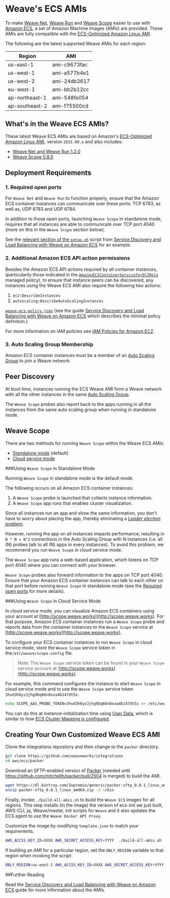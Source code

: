 <!--- Do not change the title, otherwise links to
https://github.com/weaveworks/integrations/tree/master/aws/ecs#weaves-ecs-amis
will break -->
# Weave's ECS AMIs

To make [Weave Net](http://weave.works/net), [Weave Run](http://weave.works/run)
and [Weave Scope](http://weave.works/scope) easier to use with
[Amazon ECS](http://docs.aws.amazon.com/AmazonECS/latest/developerguide/Welcome.html),
a set of Amazon Machine Images (AMIs) are provided. These AMIs are fully
compatible with the
[ECS-Optimized Amazon Linux AMI](https://aws.amazon.com/marketplace/pp/B00U6QTYI2).

The following are the latest supported Weave AMIs for each region:

<!--- This table is machine-parsed by
https://github.com/weaveworks/guides/blob/master/aws-ecs/setup.sh, please do
not remove it and respect the format! -->

| Region         | AMI          |
|----------------|--------------|
| us-east-1      | ami-c9673fac |
| us-west-1      | ami-a577b4e1 |
| us-west-2      | ami-24db3617 |
| eu-west-1      | ami-bb2b12cc |
| ap-northeast-1 | ami-548fe054 |
| ap-southeast-2 | ami-f75500cd |

## What's in the Weave ECS AMIs?

These latest Weave ECS AMIs are based on Amazon's
[ECS-Optimized Amazon Linux AMI](https://aws.amazon.com/marketplace/pp/B00U6QTYI2),
version `2015.09.a` and also includes:

* [Weave Net and Weave Run 1.2.0](https://github.com/weaveworks/weave/blob/master/CHANGELOG.md#release-120)
* [Weave Scope 0.8.0](https://github.com/weaveworks/scope/blob/master/CHANGELOG.md#release-080)


## Deployment Requirements

### 1. Required open ports

For `Weave Net` and `Weave Run` to function properly, ensure that the Amazon ECS
container instances can communicate over these ports: TCP 6783, as well as, UDP
6783 and UDP 6784.

In addition to those open ports, launching `Weave Scope` in standalone mode,
requires that all instances are able to communicate over TCP port 4040 (more on
this in the `Weave Scope` section below).

See the
[relevant section of the `setup.sh`](https://github.com/weaveworks/guides/blob/c2d25d4cfd766ca739444eea06fefc57aa7a59ff/aws-ecs/setup.sh#L115-L120)
script from
[Service Discovery and Load Balancing with Weave on Amazon ECS](http://weave.works/guides/service-discovery-with-weave-aws-ecs.html)
for an example.

### 2. Additional Amazon ECS API action permissions

Besides the Amazon ECS API actions required by all container instances,
(particularily those indicated in the
[`AmazonEC2ContainerServiceforEC2Role`](http://docs.aws.amazon.com/AmazonECS/latest/developerguide/instance_IAM_role.html)
managed policy), to ensure that instance peers can be discovered, any instances
using the Weave ECS AMI also require the following two actions:

1. `ec2:DescribeInstances`
2. `autoscaling:DescribeAutoScalingInstances`

[`weave-ecs-policy.json`](https://github.com/weaveworks/guides/blob/master/aws-ecs/data/weave-ecs-policy.json#L16-L17)
(see the guide
[Service Discovery and Load Balancing with Weave on Amazon ECS](http://weave.works/guides/service-discovery-with-weave-aws-ecs.html)
which describes the minimal policy definition.)

For more information on IAM policies see
[IAM Policies for Amazon EC2](http://docs.aws.amazon.com/AWSEC2/latest/UserGuide/iam-policies-for-amazon-ec2.html).

### 3. Auto Scaling Group Membership

Amazon ECS container instances must be a member of an
[Auto Scaling Group](http://docs.aws.amazon.com/AutoScaling/latest/DeveloperGuide/AutoScalingGroup.html)
to join a Weave network.

## Peer Discovery

At boot time, instances running the ECS Weave AMI form a Weave network with all
the other instances in the same
[Auto Scaling Group](http://docs.aws.amazon.com/AutoScaling/latest/DeveloperGuide/AutoScalingGroup.html).

The `Weave Scope` probes also report back to the apps running in all the instances from the same auto scaling group when
running in standalone mode.

## Weave Scope

There are two methods for running `Weave Scope` within the Weave ECS AMIs:

* [Standalone mode](https://github.com/weaveworks/scope#using-weave-scope-in-standalone-mode) (default)
* [Cloud service mode](https://github.com/weaveworks/scope#using-weave-scope-in-cloud-service-mode)

###Using `Weave Scope` in Standalone Mode

Running `Weave Scope` in standalone mode is the default mode.

The following occurs on all Amazon ECS container instances:

1. A `Weave Scope` probe is launched that collects instance information.
2. A `Weave Scope` app runs that enables cluster visualization.

Since all instances run an app and show the same information, you don't have to
worry about placing the app, thereby eliminating a
[*Leader election problem*](https://en.wikipedia.org/wiki/Leader_election).

However, running the app on all instances impacts performance, resulting in `N *
N = N^2` connections in the Auto Scaling Group with N instances (i.e. all (N)
probes talk to all (N) apps in every instances). To avoid this problem, we
recommend you run `Weave Scope` in cloud service mode.

The `Weave Scope` app runs a web-based application, which listens on TCP port
4040 where you can connect with your browser.

`Weave Scope` probes also forward information to the apps on TCP
port 4040. Ensure that your Amazon ECS container instances can talk to each
other on that port before running `Weave Scope` in standalone mode (see the
[Required open ports](#1.-required-open-ports) for more details).

###Using `Weave Scope` in Cloud Service Mode

In cloud service mode, you can visualize Amazon ECS containers using your
account at [http://scope.weave.works](http://scope.weave.works). For that
purpose, Amazon ECS container instances run a `Weave Scope` probe and reports
data from the container instances to the `Weave Scope` service at
[http://scope.weave.works](http://scope.weave.works).

To configure your ECS container instances to run `Weave Scope` in cloud service
mode, store the `Weave Scope` service token in the`/etc/weave/scope.config`
file.

>Note: The `Weave Scope` service token can be found in your `Weave Scope` service account at [http://scope.weave.works](http://scope.weave.works).

For example, this command configures the instance to start `Weave Scope` in
cloud service mode and to use the `Weave Scope` service token
`3hud3h6ys3jhg9bq66n8xxa4b147dt5z`.

~~~bash
echo SCOPE_AAS_PROBE_TOKEN=3hud3h6ys3jhg9bq66n8xxa4b147dt5z >> /etc/weave/scope.config
~~~

You can do this at instance-initialization time using
[User Data](http://docs.aws.amazon.com/AWSEC2/latest/UserGuide/user-data.html#user-data-shell-scripts),
which is similar to how
[ECS Cluster Mapping is configured](http://docs.aws.amazon.com/AmazonECS/latest/developerguide/launch_container_instance.html#instance-launch-user-data-step).

<!--- Do not change the title, otherwise links to
https://github.com/weaveworks/integrations/tree/master/aws/ecs#creating-your-own-customized-weave-ecs-ami
will break (e.g. from the ECS guide) -->
## Creating Your Own Customized Weave ECS AMI

Clone the integrations repository and then change to the `packer` directory.

~~~bash
git clone https://github.com/weaveworks/integrations
cd aws/ecs/packer
~~~

Download an SFTP-enabled version of [Packer](https://www.packer.io/) (needed
until https://github.com/mitchellh/packer/pull/2504 is merged) to build the AMI.

~~~bash
wget https://dl.bintray.com/2opremio/generic/packer-sftp_0.8.1_linux_amd64.zip
unzip packer-sftp_0.8.1_linux_amd64.zip -d ~/bin
~~~

Finally, invoke `./build-all-amis.sh` to build the `Weave ECS` images for all
regions. This step installs (in the image) the version of ecs-init we just
built, AWS-CLI, jq, Weave/master, init scripts for `Weave` and it also updates the ECS
agent to use the `Weave Docker API Proxy`.

Customize the image by modifying `template.json` to match your
requirements.

~~~bash
AWS_ACCSS_KEY_ID=XXXX AWS_SECRET_ACCESS_KEY=YYYY  ./build-all-amis.sh
~~~

If building an AMI for a particular region, set the `ONLY_REGION` variable to
that region when invoking the script:

~~~bash
ONLY_REGION=us-east-1 AWS_ACCSS_KEY_ID=XXXX AWS_SECRET_ACCESS_KEY=YYYY  ./build-all-amis.sh
~~~

##Further Reading

Read the
[Service Discovery and Load Balancing with Weave on Amazon ECS](http://weave.works/guides/service-discovery-with-weave-aws-ecs.html)
guide for more information about the AMIs.
